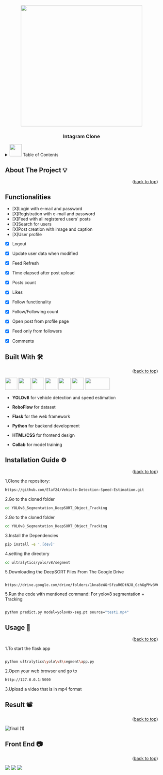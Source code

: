 <!-- Improved compatibility of back to top link: See: https://github.com/othneildrew/Best-README-Template/pull/73 -->
<a id="readme-top"></a>
<!--
*** Thanks for checking out the Best-README-Template. If you have a suggestion
*** that would make this better, please fork the repo and create a pull request
*** or simply open an issue with the tag "enhancement".
*** Don't forget to give the project a star!
*** Thanks again! Now go create something AMAZING! :D
-->



<!-- PROJECT SHIELDS -->
<!--
*** I'm using markdown "reference style" links for readability.
*** Reference links are enclosed in brackets [ ] instead of parentheses ( ).
*** See the bottom of this document for the declaration of the reference variables
*** for contributors-url, forks-url, etc. This is an optional, concise syntax you may use.
*** https://www.markdownguide.org/basic-syntax/#reference-style-links
-->
<!--[![Contributors][contributors-shield]][contributors-url]
[![Forks][forks-shield]][forks-url]
[![Stargazers][stars-shield]][stars-url]
[![Issues][issues-shield]][issues-url]
[![MIT License][license-shield]][license-url]
[![LinkedIn][linkedin-shield]][linkedin-url] -->



<!-- PROJECT LOGO -->
<br />
<div align="center">
<!--   <a href="https://github.com/othneildrew/Best-README-Template"> -->
    <img src="https://github.com/Elaf24/Instagram-Clone-IOS/assets/110555263/601c5dcb-9f41-4cd9-9c47-a37b70a4c227" height="400" width="400">



  </a>

  <h3 align="center">Intagram Clone</h3>

  <p align="center">
<!--     An awesome README template to jumpstart your projects! -->
<!--     <br /> -->
<!--     <a href="https://github.com/othneildrew/Best-README-Template"><strong>Explore the docs »</strong></a>
    <br />
    <br /> -->
<!--     <a href="https://github.com/othneildrew/Best-README-Template">View Demo</a> -->
<!--     ·
    <a href="https://github.com/othneildrew/Best-README-Template/issues/new?labels=bug&template=bug-report---.md">Report Bug</a> -->
<!--     · -->
<!--     <a href="https://github.com/othneildrew/Best-README-Template/issues/new?labels=enhancement&template=feature-request---.md">Request Feature</a> -->
  </p>
</div>



<!-- TABLE OF CONTENTS -->
<details>
  <summary> <img src="https://github.com/Elaf24/AI-Project/assets/110555263/20ff6046-c470-4875-8923-93b8b44c6e17" height="40" widht="40"> Table of Contents</summary>
  <ol>
    <li><a href="#about">About The Project</a></li>
    <li><a href="#built-with">Built With</a></li>
    <li><a href="#installation-guide">Installation Guide</a></li>
    <li><a href="#usage">Usage</a></li>
    <li><a href="#result">Result</a></li>
    <li><a href="#front-end">Front End</a></li>
  </ol>
</details>




<!-- ABOUT THE PROJECT -->
## About The Project :bulb:
<p align="right">(<a id="about" href="#readme-top">back to top</a>)</p>


 ## Functionalities 
- [X]Login with e-mail and password
- [X]Registration with e-mail and password
- [X]Feed with all registered users' posts
- [X]Search for users
- [X]Post creation with image and caption
- [X]User profile
- [X] Logout

- [X] Update user data when modified
- [X] Feed Refresh
- [X] Time elapsed after post upload
- [X] Posts count
- [X] Likes
- [X] Follow functionality
- [X] Follow/Following count
- [X] Open post from profile page
- [X] Feed only from followers
- [X] Comments






## Built With  :hammer_and_wrench:
<p align="right">(<a id= "built-with" href="#readme-top">back to top</a>)</p>
 
  <img src= "https://github.com/Elaf24/Vehicle-Detection-Speed-Estimation/assets/110555263/f52806dc-cde1-4823-9fc7-648d977d4b87" height="40" width="40">
  <img src="https://github.com/Elaf24/Vehicle-Detection-Speed-Estimation/assets/110555263/9f0fd0a1-e1fa-46d4-aa1c-57cffb4914e7" height="40" width="40">
  <img src="https://github.com/Elaf24/Vehicle-Detection-Speed-Estimation/assets/110555263/c89b718f-b510-4b7b-a6d1-53f53f228bdb" height="40" width="40">
  <img src="https://github.com/Elaf24/Vehicle-Detection-Speed-Estimation/assets/110555263/72f3c2f8-7742-4c8a-ab01-94b8271e52f3" height="40" width="40">
  <img src="https://github.com/Elaf24/Vehicle-Detection-Speed-Estimation/assets/110555263/56e3fd86-c043-4ba3-be09-c17a88561299" height="40" width="40">
<img src="https://github.com/Elaf24/Vehicle-Detection-Speed-Estimation/assets/110555263/4626116d-7b02-4473-88d3-63591eeca779" height="40" width="40">
<img src="https://github.com/Elaf24/Vehicle-Detection-Speed-Estimation/assets/110555263/2cee0af7-b0e5-449e-8766-f46244cd8373"height="40" width="80">











* **YOLOv8** for vehicle detection and speed estimation
* **RoboFlow** for dataset 
* **Flask** for the web framework

*  **Python** for backend development
*  **HTML/CSS** for frontend design
  * **Collab** for model training





<!-- GETTING STARTED -->
## Installation Guide :gear:
<p align="right">(<a id="installation-guide" href="#readme-top">back to top</a>)</p>

1.Clone the repository:

  ```sh
https://github.com/Elaf24/Vehicle-Detection-Speed-Estimation.git
  ```



2.Go to the cloned folder
  ```sh
cd YOLOv8_Segmentation_DeepSORT_Object_Tracking
  ```
2.Go to the cloned folder
  ```sh
cd YOLOv8_Segmentation_DeepSORT_Object_Tracking
  ```
3.Install the Dependencies
  ```sh
pip install -e '.[dev]'

  ```
4.setting the directory
  ```sh
cd ultralytics/yolo/v8/segment

  ```
5.Downloading the DeepSORT Files From The Google Drive
  ```sh

https://drive.google.com/drive/folders/1kna8eWGrSfzaR6DtNJ8_GchGgPMv3VC8?usp=sharing

  ```

5.Run the code with mentioned command:
For yolov8 segmentation + Tracking
  ```sh

python predict.py model=yolov8x-seg.pt source="test1.mp4"

  ```








<!-- USAGE EXAMPLES -->
## Usage :bell:
 <p align="right">(<a id="usage" href="#readme-top">back to top</a>)</p>

1.To start the flask app
  
```sh

python ultralytics\yolo\v8\segment\app.py

 ```
2.Open your web browser and go to 

```sh
http://127.0.0.1:5000
 ```

3.Upload a video that is in mp4 format



<!-- ROADMAP -->
## Result :film_projector:
<p align="right">(<a id=""result href="#readme-top">back to top</a>)</p>

![final (1)](https://github.com/Elaf24/Vehicle-Detection-Speed-Estimation/assets/110555263/b1bf6474-1466-4f02-afa2-26aaa9d7d24e)






<!-- CONTRIBUTING -->
## Front End :camera:
<p align="right">(<a id="front-end" href="#readme-top">back to top</a>)</p>
<img src="https://github.com/Elaf24/Vehicle-Detection-Speed-Estimation/assets/110555263/66e14b6d-e10f-4851-8f5e-c36bb5c0c8ea" >
<img src="https://github.com/Elaf24/Vehicle-Detection-Speed-Estimation/assets/110555263/d49f9553-5373-422e-828a-16a1a2b6e041">
<img src="https://github.com/Elaf24/Vehicle-Detection-Speed-Estimation/assets/110555263/7e342620-0978-4eb5-992c-267f03a288cd">










<!-- LICENSE -->
<!--## License

Distributed under the MIT License. See `LICENSE.txt` for more information.

<p align="right">(<a href="#readme-top">back to top</a>)</p>



<!-- CONTACT -->




<!-- ACKNOWLEDGMENTS -->




<!-- MARKDOWN LINKS & IMAGES -->
<!-- https://www.markdownguide.org/basic-syntax/#reference-style-links -->
[contributors-shield]: https://img.shields.io/github/contributors/othneildrew/Best-README-Template.svg?style=for-the-badge
[contributors-url]: https://github.com/othneildrew/Best-README-Template/graphs/contributors
[forks-shield]: https://img.shields.io/github/forks/othneildrew/Best-README-Template.svg?style=for-the-badge
[forks-url]: https://github.com/othneildrew/Best-README-Template/network/members
[stars-shield]: https://img.shields.io/github/stars/othneildrew/Best-README-Template.svg?style=for-the-badge
[stars-url]: https://github.com/othneildrew/Best-README-Template/stargazers
[issues-shield]: https://img.shields.io/github/issues/othneildrew/Best-README-Template.svg?style=for-the-badge
[issues-url]: https://github.com/othneildrew/Best-README-Template/issues
[license-shield]: https://img.shields.io/github/license/othneildrew/Best-README-Template.svg?style=for-the-badge
[license-url]: https://github.com/othneildrew/Best-README-Template/blob/master/LICENSE.txt
[linkedin-shield]: https://img.shields.io/badge/-LinkedIn-black.svg?style=for-the-badge&logo=linkedin&colorB=555
[linkedin-url]: https://linkedin.com/in/othneildrew
[product-screenshot]: images/screenshot.png
[Next.js]: https://img.shields.io/badge/next.js-000000?style=for-the-badge&logo=nextdotjs&logoColor=white
[Next-url]: https://nextjs.org/
[React.js]: https://img.shields.io/badge/React-20232A?style=for-the-badge&logo=react&logoColor=61DAFB
[React-url]: https://reactjs.org/
[Vue.js]: https://img.shields.io/badge/Vue.js-35495E?style=for-the-badge&logo=vuedotjs&logoColor=4FC08D
[Vue-url]: https://vuejs.org/
[Angular.io]: https://img.shields.io/badge/Angular-DD0031?style=for-the-badge&logo=angular&logoColor=white
[Angular-url]: https://angular.io/
[Svelte.dev]: https://img.shields.io/badge/Svelte-4A4A55?style=for-the-badge&logo=svelte&logoColor=FF3E00
[Svelte-url]: https://svelte.dev/
[Laravel.com]: https://img.shields.io/badge/Laravel-FF2D20?style=for-the-badge&logo=laravel&logoColor=white
[Laravel-url]: https://laravel.com
[Bootstrap.com]: https://img.shields.io/badge/Bootstrap-563D7C?style=for-the-badge&logo=bootstrap&logoColor=white
[Bootstrap-url]: https://getbootstrap.com
[JQuery.com]: https://img.shields.io/badge/jQuery-0769AD?style=for-the-badge&logo=jquery&logoColor=white
[JQuery-url]: https://jquery.com 

